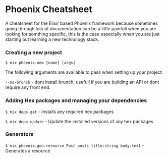 # Phoenix Cheatsheet
A cheatsheet for the Elixir based Phoenix framework because sometimes going through lots of documentation can be a little painfull when you are looking for somthing specific, this is the case especially when you are just starting out learning a new technology stack.

### Creating a new project
`$ mix phoenix.new [name] [args]`

The following arguments are available to pass when setting up your project:

`--no-brunch` - dont install brunch, usefull if you are building an API or dont require any front end.

### Adding Hex packages and managing your dependencies
`$ mix deps.get` - Installs any required hex packages

`$ mix deps.update` - Update the installed versions of any hex packages

### Generators
`$ mix phoenix.gen.resource Post posts title:string body:text` - Generates a resource
